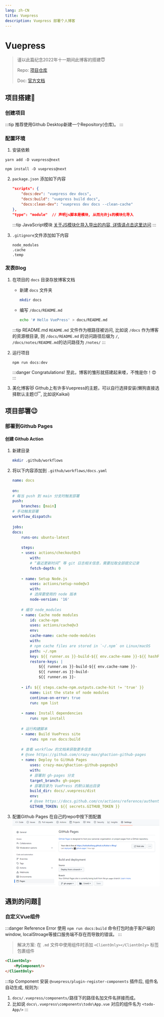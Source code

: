 ```yaml
---
lang: zh-CN
title: Vuepress
description: Vuepress 部署个人博客
---
```


# Vuepress

> 谨以此篇纪念2022年十一期间此博客的搭建😇
> 
> Repo: [项目仓库](https://github.com/vuepress/vuepress-next)
>
> Doc: [官方文档](https://v2.vuepress.vuejs.org/zh/)

## 项目搭建:slightly_smiling_face:

### 创建项目

:::tip
推荐使用Github Desktop新建一个Repository(仓库)。
:::

### 配置环境

1. 安装依赖

<CodeGroup>
<CodeGroupItem title="YARN">

```bash:no-line-numbers
yarn add -D vuepress@next
```

</CodeGroupItem>

<CodeGroupItem title="NPM" active>

```bash:no-line-numbers
npm install -D vuepress@next
```

</CodeGroupItem>
</CodeGroup>

2. `package.json` 添加如下内容

    ```json
    "scripts": {
        "docs:dev": "vuepress dev docs",
        "docs:build": "vuepress build docs",
        "docs:clean-dev": "vuepress dev docs --clean-cache"
    },
    "type": "module"  // 声明js脚本是模块, 从而允许js的模块化导入
    ```
    :::tip JavaScript模块 
    [关于JS模块化导入导出的内容, 详情请点击这里访问](https://developer.mozilla.org/zh-CN/docs/Web/JavaScript/Guide/Modules)
    :::

3. `.gitignore`文件添加如下内容

    ```gitignore
    node_modules
    .cache
    .temp
    ```

### 发表Blog

1. 在项目的 `docs` 目录存放博客文档
    + 新建 `docs` 文件夹
        ```sh
        mkdir docs
        ```
    + 编写 `/docs/README.md`
        ```sh
        echo '# Hello VuePress' > docs/README.md
        ```

    :::tip README.md
    `README.md` 文件作为根路径被访问,
    比如说 `/docs` 作为博客的资源根目录, 则 `/docs/README.md` 的访问路径后缀为 `/`, 
    `/docs/notes/README.md`的访问路径为 `/notes/`
    :::

2. 运行项目
    ```bash:no-line-numbers
    npm run docs:dev
    ```
    :::danger Congratulations!
    至此，博客的雏形就搭建起来喽，不愧是你！:heart_eyes:
    :::

3. 美化博客:heart_eyes_cat:
    Github上有许多Vuepress的主题，可以自行选择安装(懒狗直接选择默认主题:sleeping:, 比如说Kaikai)

## 项目部署:wink:
### 部署到Github Pages

#### 创建 Github Action

1. 新建目录
    ```bash
    mkdir .github/workflows
    ```
2. 将以下内容添加到 `.github/workflows/docs.yaml`
    ```yaml
    name: docs

    on:
    # 每当 push 到 main 分支时触发部署
    push:
        branches: [main]
    # 手动触发部署
    workflow_dispatch:

    jobs:
    docs:
        runs-on: ubuntu-latest

        steps:
        - uses: actions/checkout@v3
            with:
            # “最近更新时间” 等 git 日志相关信息，需要拉取全部提交记录
            fetch-depth: 0

        - name: Setup Node.js
            uses: actions/setup-node@v3
            with:
            # 选择要使用的 node 版本
            node-version: '16'

        # 缓存 node_modules
        - name: Cache node modules
            id: cache-npm
            uses: actions/cache@v3
            env:
            cache-name: cache-node-modules
            with:
            # npm cache files are stored in `~/.npm` on Linux/macOS
            path: ~/.npm
            key: ${{ runner.os }}-build-${{ env.cache-name }}-${{ hashFiles('**/package-lock.json') }}
            restore-keys: |
                ${{ runner.os }}-build-${{ env.cache-name }}-
                ${{ runner.os }}-build-
                ${{ runner.os }}-

        - if: ${{ steps.cache-npm.outputs.cache-hit != 'true' }}
            name: List the state of node modules
            continue-on-error: true
            run: npm list

        - name: Install dependencies
            run: npm install

        # 运行构建脚本
        - name: Build VuePress site
            run: npm run docs:build

        # 查看 workflow 的文档来获取更多信息
        # @see https://github.com/crazy-max/ghaction-github-pages
        - name: Deploy to GitHub Pages
            uses: crazy-max/ghaction-github-pages@v3
            with:
            # 部署到 gh-pages 分支
            target_branch: gh-pages
            # 部署目录为 VuePress 的默认输出目录
            build_dir: docs/.vuepress/dist
            env:
            # @see https://docs.github.com/cn/actions/reference/authentication-in-a-workflow#about-the-github_token-secret
            GITHUB_TOKEN: ${{ secrets.GITHUB_TOKEN }}
    ```
3. 配置Github Pages
    在自己的repo中按下图配置
    ![GitHub Pages](\images\tools\Vuepress\GithubPages.png)

## 遇到的问题:lying_face:

### 自定义Vue组件

:::danger Reference Error
使用 `npm run docs:build` 命令打包时由于客户端的window, localStroage等接口服务端不存在而导致的错误。
:::

> 解决方案: 在 `.md` 文件中使用组件时添加 `<ClientOnly></ClientOnly>` 标签包裹组件

```md
<ClientOnly>
    <MyComponent/>
</ClientOnly>
```

:::tip Component
安装 `@vuepress/plugin-register-components` 插件后, 组件名自动生成, 规则为:
1. `docs/.vuepress/components/`路径下的路径名加文件名拼接而成。
2. 比如说 `docs\.vuepress\components\todo\App.vue` 对应的组件名为 `<todo-App/>`
:::

